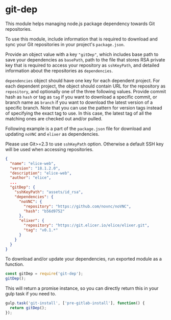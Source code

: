 
# git-dep

This module helps managing node.js package dependency towards Git repositories.

To use this module, include information that is required to
download and sync your Git repositories in your project's `package.json`.

Provide an object value with a key `"gitDep"`, which includes
base path to save your dependencies as `basePath`,
path to the file that stores RSA private key that is required to access
your repository as `sshKeyPath`,
and detailed information about the repositories as `dependencies`.

`dependencies` object should have one key for each dependent project.
For each dependent project, the object should contain
URL for the repository as `repository`, and optionally one of the three
following values.
Provide commit hash as `hash` or tag as `tag` if you want to download
a specific commit, or branch name as `branch` if you want to download the
latest version of a specific branch. Note that you can use the pattern for
version tags instead of specifying the exact tag to use. In this case,
the latest tag of all the matching ones are checked out and/or pulled.

Following example is a part of the `package.json` file for
download and updating `noVNC` and `elixer` as dependencies.

Please use Git>=2.3 to use `sshKeyPath` option. Otherwise a default SSH key
will be used when accessing repositories.

```json
{
  "name": "elice-web",
  "version": "18.1.2.0",
  "description": "elice-web",
  "author": "elice",
  ...
  "gitDep": {
    "sshKeyPath": "assets/id_rsa",
    "dependencies": {
      "noVNC": {
        "repository": "https://github.com/novnc/noVNC",
        "hash": "b56d9752"
      },
      "elixer": {
        "repository": "https://git.elicer.io/elice/elixer.git",
        "tag": "v0.1.*"
      }
    }
  }
}
```

To download and/or update your dependencies, run exported module as a function.

```javascript
const gitDep = require('git-dep');
gitDep();
```

This will return a promise instance, so you can directly return this in your
gulp task if you need to.

```javascript
gulp.task('git-install', ['pre-gitlab-install'], function() {
  return gitDep();
});
```
